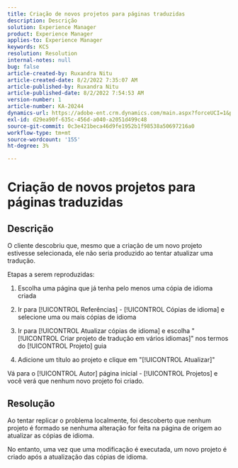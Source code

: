 ```yaml
---
title: Criação de novos projetos para páginas traduzidas
description: Descrição
solution: Experience Manager
product: Experience Manager
applies-to: Experience Manager
keywords: KCS
resolution: Resolution
internal-notes: null
bug: false
article-created-by: Ruxandra Nitu
article-created-date: 8/2/2022 7:35:07 AM
article-published-by: Ruxandra Nitu
article-published-date: 8/2/2022 7:54:53 AM
version-number: 1
article-number: KA-20244
dynamics-url: https://adobe-ent.crm.dynamics.com/main.aspx?forceUCI=1&pagetype=entityrecord&etn=knowledgearticle&id=113b629f-3512-ed11-b83d-0022480867bd
exl-id: d29ea90f-635c-456d-a040-a2051d499c48
source-git-commit: 0c3e421beca46d9fe1952b1f98538a50697216a0
workflow-type: tm+mt
source-wordcount: '155'
ht-degree: 3%

---
```


# Criação de novos projetos para páginas traduzidas

## Descrição


O cliente descobriu que, mesmo que a criação de um novo projeto estivesse selecionada, ele não seria produzido ao tentar atualizar uma tradução.

Etapas a serem reproduzidas:

1. Escolha uma página que já tenha pelo menos uma cópia de idioma criada

2. Ir para [!UICONTROL Referências] - [!UICONTROL Cópias de idioma] e selecione uma ou mais cópias de idioma

3. Ir para [!UICONTROL Atualizar cópias de idioma] e escolha &quot;[!UICONTROL Criar projeto de tradução em vários idiomas]&quot; nos termos do [!UICONTROL Projeto] guia

4. Adicione um título ao projeto e clique em &quot;[!UICONTROL Atualizar]&quot;

Vá para o [!UICONTROL Autor] página inicial - [!UICONTROL Projetos] e você verá que nenhum novo projeto foi criado.


## Resolução


Ao tentar replicar o problema localmente, foi descoberto que nenhum projeto é formado se nenhuma alteração for feita na página de origem ao atualizar as cópias de idioma.

No entanto, uma vez que uma modificação é executada, um novo projeto é criado após a atualização das cópias de idioma.
